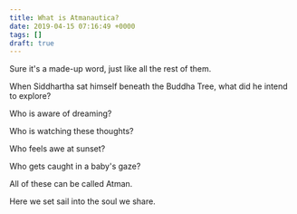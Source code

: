 ```yaml
---
title: What is Atmanautica?
date: 2019-04-15 07:16:49 +0000
tags: []
draft: true
---
```


Sure it's a made-up word, just like all the rest of them.

When Siddhartha sat himself beneath the Buddha Tree, what did he intend to explore?

Who is aware of dreaming?

Who is watching these thoughts?

Who feels awe at sunset?

Who gets caught in a baby's gaze?

All of these can be called Atman.

Here we set sail into the soul we share.
